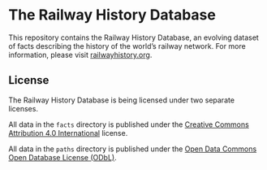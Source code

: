 # The Railway History Database

This repository contains the Railway History Database, an evolving dataset
of facts describing the history of the world’s railway network. For more
information, please visit [railwayhistory.org](https://railwayhistory.org).


## License

The Railway History Database is being licensed under two separate licenses.

All data in the `facts` directory is published under the [Creative Commons
Attribution 4.0 International](https://creativecommons.org/licenses/by/4.0/)
license.

All data in the `paths` directory is published under the [Open Data Commons
Open Database License (ODbL)](https://opendatacommons.org/licenses/odbl/).

